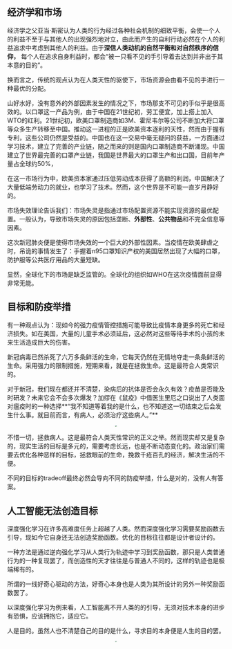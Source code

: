 <head>
    <script src="https://cdn.mathjax.org/mathjax/latest/MathJax.js?config=TeX-AMS-MML_HTMLorMML" type="text/javascript"></script>
    <script type="text/x-mathjax-config">
        MathJax.Hub.Config({
            tex2jax: {
            skipTags: ['script', 'noscript', 'style', 'textarea', 'pre'],
            inlineMath: [['$','$']]
            }
        });
    </script>
</head>

## 经济学和市场

经济学之父亚当·斯密认为人类的行为经过各种社会机制的细致平衡，会使一个人的利益不至于与其他人的出现强烈地对立，由此而产生的自利行动必然在个人的利益追求中考虑到其他人的利益。由于**深信人类动机的自然平衡和对自然秩序的信仰，** 每个人在追求自身利益时，都会“被一只看不见的手引导着去达到并非出于其本意的目的”。

换而言之，传统的观点认为在人类天性的驱使下，市场资源会由看不见的手进行一种最优的分配。

山好水好，没有意外的外部因素发生的情况之下，市场那支不可见的手似乎是很高效的。以口罩这一产品为例，由于中国在21世纪初，劳工便宜，加上搭上加入WTO的红利。21世纪初，欧美口罩制造商如3M、霍尼韦尔等公司不断加大将口罩等众多生产转移至中国。推动这一进程的正是欧美资本逐利的天性，然而由于握有专利，这些公司仍然是受益的。中国也在这一交易中毫无疑问的获益，一方面通过学习技术，建立了完善的产业链，随之而来的则是国内口罩制造商不断涌现。中国建立了世界最完善的口罩产业链，我国是世界最大的口罩生产和出口国，目前年产量占全球约50%，

在这一市场行为中，欧美资本家通过压低劳动成本获得了高额的利润，中国解决了大量低端劳动力的就业，也学习了技术。然而，这个世界是不可能一直岁月静好的。

市场失效理论告诉我们：市场失灵是指通过市场配置资源不能实现资源的最优配置。一般认为，导致市场失灵的原因包括垄断、**外部性**、**公共物品**和不完全信息等因素。

这次新冠肺炎便是使得市场失效的一个巨大的外部性因素。当疫情在欧美肆虐之时，吊诡的事情发生了：手握着n95口罩知识产权的美国居然出现了大幅的口罩，防护服等公共医疗用品的大量短缺。

显然，全球化下的市场是缺乏监管的。全球化的组织如WHO在这次疫情面前显得非常无能。

## 目标和防疫举措

有一种观点认为：现如今的强力疫情管控措施可能导致比疫情本身更多的死亡和经济损失。如在美国，大量的儿童手术必须延后，这必然对这些等待手术的小孩的未来生活造成巨大的伤害。

新冠病毒已然杀死了六万多条鲜活的生命，它每天仍然在无情地夺走一条条鲜活的生命。采用强力的限制措施，短期来看，就是在拯救生命。这是最符合人类常识的。

对于新冠，我们现在都还并不清楚，染病后的抗体是否会永久有效？疫苗是否能及时研发？未来它会不会多次爆发？加缪在《鼠疫》中借医生里厄之口说出了人类面对瘟疫时的一种选择**“我不知道等着我的是什么，也不知道这一切结束之后会发生什么事。就目前而言，有病人，必须治疗这些病人。”**

<center> <img src="https://raw.githubusercontent.com/Kaimaoge/Kaimaoge.github.io/master/images/la_pesta.jpg" style="zoom:30%" /> </center>

不惜一切，拯救病人。这是最符合人类天性常识的正义之举。然而现实却又是复杂的，现实生活的目标是多元的，需要考虑长远，也是不断动态变化的。政治家们需要去优化各种恶样的目标，拯救眼前的生命，挽救千疮百孔的经济，解决生活的不便。

不同的目标的tradeoff最终必然会导向不同的防疫举措，什么是对的，没有人有答案。


## 人工智能无法创造目标

深度强化学习在许多高难度任务上超越了人类。然而深度强化学习需要奖励函数去引导，现如今它自身还无法创造奖励函数。优化的目标往往都是设计者设计的。

一种方法是通过逆向强化学习从人类行为轨迹中学习到奖励函数，那只是人类普通行为的一种复现罢了，而创造性的天才往往是与普通人不同的，这样的轨迹也是极端稀有的。

所谓的一线好奇心驱动的方法，好奇心本身也是人类为其所设计的另外一种奖励函数罢了。

以深度强化学习为例来看，人工智能离不开人类的的引导，无须对技术本身的进步有恐惧，应该拥抱它，适应它。

人是目的。虽然人也不清楚自己的目的是什么，寻求目的本身便是人生的目的罢。

<center> <img src="https://raw.githubusercontent.com/Kaimaoge/Kaimaoge.github.io/master/images/ai_cyber.jpg" style="zoom:20%" /> </center>

